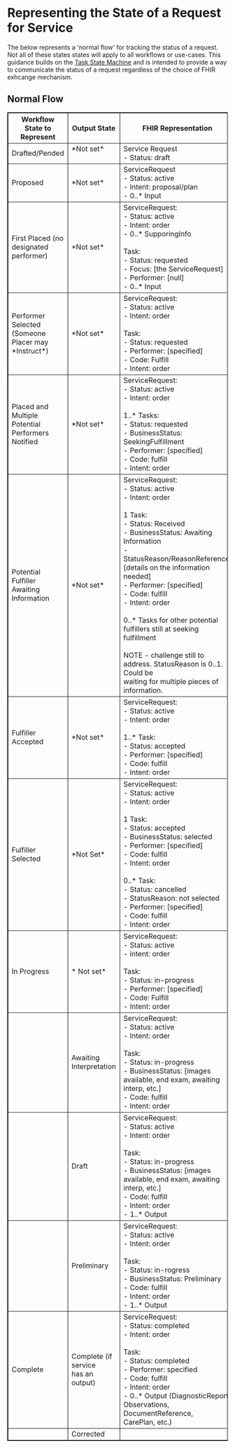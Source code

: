 # Representing the State of a Request for Service

The below represents a 'normal flow' for tracking the status of a request. Not all of these states states will apply to all workflows or use-cases. This guidance builds on the [Task State 
Machine]([url](https://build.fhir.org/workflow-communications.html#12.10.2)) and is intended to provide a way to communicate the status of a request regardless of the choice of FHIR exhcange mechanism.

## Normal Flow

<table border="1" borderspacing="0" style='border: 1px solid black; border-collapse: collapse' class="table">
  <thead>
  <tr class="header">
    <th class="col-1">Workflow State to Represent</th>
    <th class="col-1">Output State</th>
    <th class="col-1">FHIR Representation</th>
  </tr></thead>
<tbody>
  <tr class="odd">
    <td>Drafted/Pended</td>
    <td>*Not set*<br><br></td>
    <td>Service Request<br>- Status: draft</td>
  </tr>
  <tr>
    <td>Proposed</td>
    <td>*Not set*</td>
    <td>ServiceRequest<br>- Status: active<br>- Intent: proposal/plan<br>- 0..* Input</td>
  </tr>
  <tr>
    <td>First Placed (no <br>designated performer)</td>
    <td>*Not set*</td>
    <td>ServiceRequest:<br>- Status: active<br>- Intent: order<br>- 0..* SupporingInfo<br><br>Task:<br>- Status: requested<br>- Focus: [the ServiceRequest]<br>- Performer: [null]<br>- 0..* Input</td>
  </tr>
  <tr>
    <td>Performer Selected<br>(Someone Placer may <br>*Instruct*)</td>
    <td>*Not set*</td>
    <td>ServiceRequest:<br>- Status: active<br>- Intent: order<br><br>Task: <br>- Status: requested<br>- Performer: [specified]<br>- Code: Fulfill<br>- Intent: order</td>
  </tr>
  <tr>
    <td>Placed and Multiple<br>Potential Performers<br>Notified</td>
    <td>*Not set*</td>
    <td>ServiceRequest:<br>- Status: active<br>- Intent: order<br><br>1..* Tasks:<br>- Status: requested<br>- BusinessStatus: SeekingFulfillment<br>- Performer: [specified]<br>- Code: fulfill<br>- Intent: order</td>
  </tr>
  <tr>
    <td>Potential Fulfiller Awaiting<br>Information</td>
    <td>*Not set*</td>
    <td>ServiceRequest:<br>- Status: active<br>- Intent: order<br><br>1 Task:<br>- Status: Received<br>- BusinessStatus: Awaiting Information<br>- StatusReason/ReasonReference: [details on the information needed]<br>- Performer: [specified]<br>- Code: fulfill<br>- Intent: order<br><br>0..* Tasks for other potential fulfillers still at seeking fulfillment<br><br>NOTE - challenge still to address. StatusReason is 0..1. Could be<br>waiting for multiple pieces of information.</td>
  </tr>
  <tr>
    <td>Fulfiller Accepted</td>
    <td>*Not set*</td>
    <td>ServiceRequest:<br>- Status: active<br>- Intent: order<br><br>1..* Task:<br>- Status: accepted<br>- Performer: [specified]<br>- Code: fulfill<br>- Intent: order</td>
  </tr>
  <tr>
    <td>Fulfiller Selected</td>
    <td>*Not Set*</td>
    <td>ServiceRequest:<br>- Status: active<br>- Intent: order<br><br>1 Task:<br>- Status: accepted<br>- BusinessStatus: selected<br>- Performer: [specified]<br>- Code: fulfill<br>- Intent: order<br><br>0..* Task:<br>- Status: cancelled<br>- StatusReason: not selected<br>- Performer: [specified]<br>- Code: fulfill<br>- Intent: order</td>
  </tr>
  <tr>
    <td>In Progress</td>
    <td>* Not set*</td>
    <td>ServiceRequest:<br>- Status: active<br>- intent: order<br><br>Task:<br>- Status: in-progress<br>- Performer: [specified]<br>- Code: Fulfill<br>- Intent: order</td>
  </tr>
  <tr>
    <td></td>
    <td>Awaiting Interpretation</td>
    <td>ServiceRequest:<br>- Status: active<br>- Intent: order<br><br>Task:<br>- Status: in-progress<br>- BusinessStatus: [images available, end exam, awaiting interp, etc.]<br>- Code: fulfill<br>- Intent: order</td>
  </tr>
  <tr>
    <td></td>
    <td>Draft</td>
    <td>ServiceRequest:<br>- Status: active<br>- Intent: order<br><br>Task:<br>- Status: in-progress<br>- BusinessStatus: [images available, end exam, awaiting interp, etc.] <br>- Code: fulfill<br>- Intent: order<br>- 1..* Output</td>
  </tr>
  <tr>
    <td></td>
    <td>Preliminary</td>
    <td>ServiceRequest:<br>- Status: active<br>- Intent: order<br><br>Task:<br>- Status: in-rogress<br>- BusinessStatus: Preliminary<br>- Code: fulfill<br>- Intent: order<br>- 1..* Output</td>
  </tr>
  <tr>
    <td>Complete</td>
    <td>Complete (if service<br>has an output)</td>
    <td>ServiceRequest:<br>- Status: completed<br>- Intent: order<br><br>Task:<br>- Status: completed<br>- Performer: specified<br>- Code: fulfill<br>- Intent: order<br>- 0..* Output (DiagnosticReport, Observations, DocumentReference, <br>CarePlan, etc.)<br></td>
  </tr>
  <tr>
    <td></td>
    <td>Corrected</td>
    <td></td>
  </tr>
</tbody></table>
